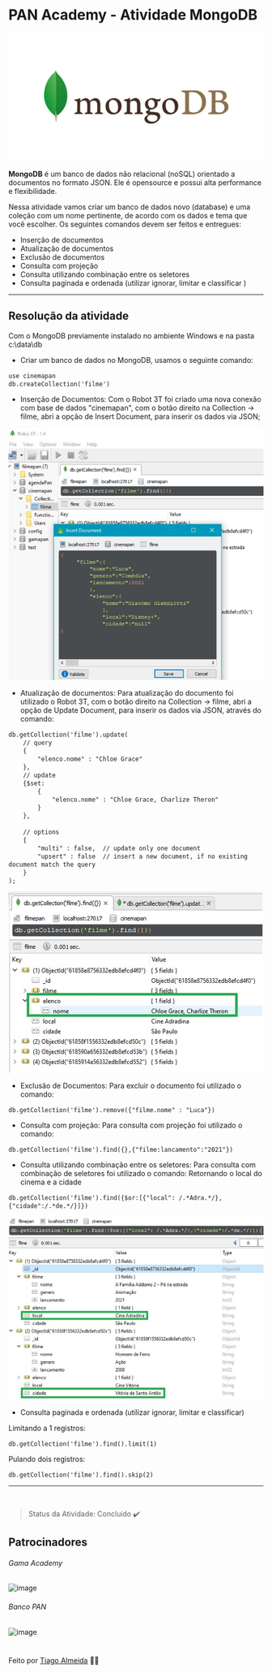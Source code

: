 # PAN Academy - Atividade MongoDB

![](https://github.com/tiagodalmeida87/BancoPan_Tiago/blob/main/tarefa_mongodb/src/img/mongodb.jpg)


**MongoDB** é um banco de dados não relacional (noSQL) orientado a documentos no formato JSON. Ele é opensource e possui alta performance e flexibilidade.

Nessa atividade vamos criar um banco de dados novo (database) e uma coleção com um nome pertinente, de acordo com os dados e tema que você escolher. Os seguintes comandos devem ser feitos e entregues:
- Inserção de documentos
- Atualização de documentos
- Exclusão de documentos
- Consulta com projeção
- Consulta utilizando combinação entre os seletores
- Consulta paginada e ordenada (utilizar ignorar, limitar e classificar )
&nbsp;
---

## Resolução da atividade

Com o MongoDB previamente instalado no ambiente Windows e na pasta c:\data\db 
 
  - Criar um banco de dados no MongoDB, usamos o seguinte comando: 
```
use cinemapan
db.createCollection('filme')
```

 - Inserção de Documentos:
Com o Robot 3T foi criado uma nova conexão com base de dados "cinemapan", com o botão direito na Collection -> filme, abri a opção de Insert Document, para inserir os dados via JSON;


![](https://github.com/tiagodalmeida87/BancoPan_Tiago/blob/main/tarefa_mongodb/src/img/Inserir_dados.jpg)


 - Atualização de documentos:
Para atualização do documento foi utilizado o Robot 3T, com o botão direito na Collection -> filme, abri a opção de Update Document, para inserir os dados via JSON, através do comando:

```
db.getCollection('filme').update(
    // query 
    {
        "elenco.nome" : "Chloe Grace"
    },
    // update 
    {$set:
        {
            "elenco.nome" : "Chloe Grace, Charlize Theron"
        }   
    },
    
    // options 
    {
        "multi" : false,  // update only one document 
        "upsert" : false  // insert a new document, if no existing document match the query 
    }
);
```


![](https://github.com/tiagodalmeida87/BancoPan_Tiago/blob/main/tarefa_mongodb/src/img/atualiza%C3%A7%C3%A3o.jpg)


 - Exclusão de Documentos:
Para excluir o documento foi utilizado o comando:
```
db.getCollection('filme').remove({"filme.nome" : "Luca"})
```

 - Consulta com projeção:
Para consulta com projeção foi utilizado o comando:
```
db.getCollection('filme').find({},{"filme:lancamento":"2021"})
```

 - Consulta utilizando combinação entre os seletores:
Para consulta com combinação de seletores foi utilizado o comando:
Retornando o local do cinema e a cidade 
```
db.getCollection('filme').find({$or:[{"local": /.*Adra.*/},{"cidade":/.*de.*/}]})
```


![](https://github.com/tiagodalmeida87/BancoPan_Tiago/blob/main/tarefa_mongodb/src/img/combinacao_seletores.jpg)


- Consulta paginada e ordenada (utilizar ignorar, limitar e classificar)

Limitando a 1 registros:
```
db.getCollection('filme').find().limit(1)
```

Pulando dois registros:
```
db.getCollection('filme').find().skip(2)
```

---
&nbsp;

> Status da Atividade: Concluido :heavy_check_mark:


## Patrocinadores


###### Gama Academy
![image](https://user-images.githubusercontent.com/92064386/138007156-3ae6e393-a770-4bf7-85cb-9f9d390fb118.png)


###### Banco PAN
![image](https://user-images.githubusercontent.com/92064386/138007193-47cac947-928e-4909-a299-0ae99b35eed9.png)

# 

Feito por [Tiago Almeida](https://github.com/tiagodalmeida87) 🧑‍💻